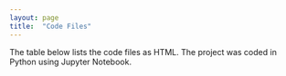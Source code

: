 ```yaml
---
layout: page
title:  "Code Files"
---
```


The table below lists the code files as HTML. The project was coded in Python using Jupyter Notebook.
